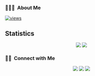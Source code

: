 ### 👨🏻‍💻 &nbsp;About Me

[![views](https://komarev.com/ghpvc/?username=h-varmazyar&label=Profile%20views&color=fe75a9&style=flat)](https://github.com/h-varmazyar/)

## Statistics

<p align = "center">
  <img src = "https://github-readme-stats.vercel.app/api?username=h-varmazyar&show_icons=true&theme=radical&line_height=40">
  <img src = "https://github-readme-stats.vercel.app/api/top-langs/?username=h-varmazyar&theme=radical">
</p>

### 🤝🏻 &nbsp;Connect with Me

<p align="center">
<a href="https://linkedin.com/in/hossein-varmazyar"><img src="https://img.shields.io/badge/-hvarmazyar-0077B5?style=flat&logo=Linkedin&logoColor=white"/></a>
<a href="mailto:nima.2004hkh@gmail.com"><img src="https://img.shields.io/badge/-hossein.varmazyar94@gmail.com-D14836?style=flat&logo=Gmail&logoColor=white"/></a>
<a href="mhttps://twitter.com/hosssein_v"><img src="https://img.shields.io/badge/-hosssein_v-00ACEE?style=flat&logo=Twitter&logoColor=white"/></a>
